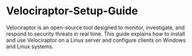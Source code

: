 # Velociraptor-Setup-Guide
Velociraptor is an open-source tool designed to monitor, investigate, and respond to security threats in real time. This guide explains how to install and use Velociraptor on a Linux server and configure clients on Windows and Linux systems.
